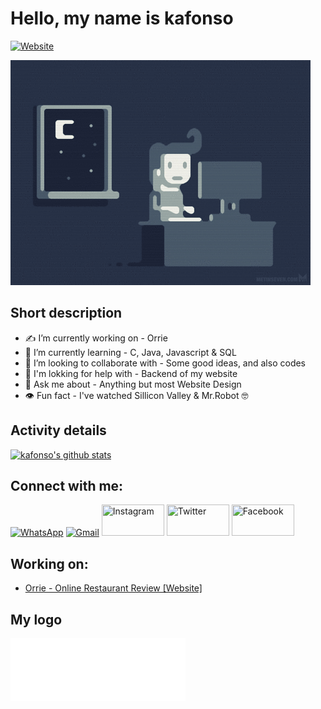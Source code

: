 # Hello, my name is kafonso
[![Website](https://img.shields.io/badge/Informatic--&--Telecomunication--Engineering--Student-UTA-blue?style=for-the-badge&logo=github)](https://google.com)

![prog](https://github.com/kaffonso/kaffonso/blob/main/prog.gif)

## Short description
- ✍️ I’m currently working on - Orrie
- 📓 I’m currently learning - C, Java, Javascript & SQL
- 🤝 I’m looking to collaborate with - Some good ideas, and also codes
- 🤔 I'm lokking for help with - Backend of my website
- 💬 Ask me about - Anything but most Website Design
- 👁 Fun fact - I've watched Sillicon Valley & Mr.Robot 🤓

##   Activity details
<!-- .... means username in below README.md -->
<!-- Also feel free to update second URL to any URL -->
[![kafonso's github stats](https://github-readme-stats.vercel.app/api?username=kaffonso&count_private=true&show_icons=true&include_all_commits=true&theme=prussian)](https://github.com/kaffonso)
 </p>

## Connect with me:
<p align="left">
     <a href="https://wa.me/+2386977491"><img alt="WhatsApp" title="WhatsApp" src="https://www.vectorlogo.zone/logos/whatsapp/whatsapp-ar21.svg"   width="100" height="50" /></a>
     <a href="mailto:kafonso.dev@gmail.com"><img alt="Gmail" title="Gmail" src="https://www.vectorlogo.zone/logos/gmail/gmail-ar21.svg"   width="100" height="50" /></a>
     <a href="https://www.instagram.com/_kennyafonso/"><img title="Instagram" src="https://www.vectorlogo.zone/logos/instagram/instagram-ar21.svg"   width="100" height="50" /></a>
     <a href="https://twitter.com/kenny_aafonso"><img title="Twitter" src="https://www.vectorlogo.zone/logos/twitter/twitter-ar21.svg"   width="100" height="50" /></a>
     <a href="https://www.facebook.com/kenny.afonso/"><img title="Facebook" src="https://www.vectorlogo.zone/logos/facebook/facebook-ar21.svg"   width="100" height="50" /></a>
</p>

<!-- Optional if you have blogs -->
##   Working on:
- [Orrie - Online Restaurant Review [Website]](https://github.com/kaffonso/Orrie)
<!-- BLOG-POST-LIST:START -->
<!-- BLOG-POST-LIST:END -->

## My logo
![img](https://github.com/kaffonso/kaffonso/blob/main/Small%20curve.png)

